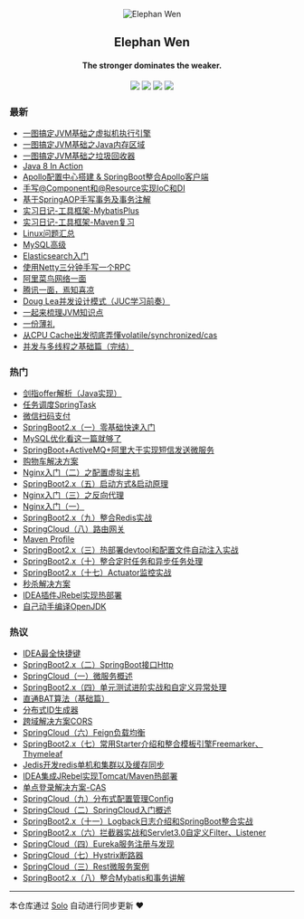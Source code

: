 <p align="center"><img alt="Elephan Wen" src="https://user-gold-cdn.xitu.io/2019/8/6/16c64734869b1c3c?w=71&h=71&f=png&s=9744"></p><h2 align="center">
Elephan Wen
</h2>

<h4 align="center">The stronger dominates the weaker.</h4>
<p align="center"><a title="Elephan Wen" target="_blank" href="https://github.com/zanwen/solo-blog"><img src="https://img.shields.io/github/last-commit/zanwen/solo-blog.svg?style=flat-square&color=FF9900"></a>
<a title="GitHub repo size in bytes" target="_blank" href="https://github.com/zanwen/solo-blog"><img src="https://img.shields.io/github/repo-size/zanwen/solo-blog.svg?style=flat-square"></a>
<a title="Solo Version" target="_blank" href="https://github.com/b3log/solo/releases"><img src="https://img.shields.io/badge/solo-3.6.3-f1e05a.svg?style=flat-square&color=blueviolet"></a>
<a title="Hits" target="_blank" href="https://github.com/b3log/hits"><img src="https://hits.b3log.org/zanwen/solo-blog.svg"></a></p>

### 最新

* [一图搞定JVM基础之虚拟机执行引擎](http://www.zhenganwen.top/articles/2019/08/06/1565052030988.html)
* [一图搞定JVM基础之Java内存区域](http://www.zhenganwen.top/articles/2019/08/06/1565051974780.html)
* [一图搞定JVM基础之垃圾回收器](http://www.zhenganwen.top/articles/2019/08/06/1565051733371.html)
* [Java 8 In Action](http://www.zhenganwen.top/articles/2019/07/30/1565048873753.html)
* [Apollo配置中心搭建 & SpringBoot整合Apollo客户端](http://www.zhenganwen.top/articles/2019/07/23/1565048869593.html)
* [手写@Component和@Resource实现IoC和DI](http://www.zhenganwen.top/articles/2019/07/21/1565048863741.html)
* [基于SpringAOP手写事务及事务注解](http://www.zhenganwen.top/articles/2019/07/20/1565048870637.html)
* [实习日记-工具框架-MybatisPlus](http://www.zhenganwen.top/articles/2019/07/17/1565048871256.html)
* [实习日记-工具框架-Maven复习](http://www.zhenganwen.top/articles/2019/07/16/1565048858963.html)
* [Linux问题汇总](http://www.zhenganwen.top/articles/2019/06/04/1565048861847.html)
* [MySQL高级](http://www.zhenganwen.top/articles/2019/05/30/1565048878717.html)
* [Elasticsearch入门](http://www.zhenganwen.top/articles/2019/04/22/1565048870169.html)
* [使用Netty三分钟手写一个RPC](http://www.zhenganwen.top/articles/2019/03/30/1565048874695.html)
* [阿里菜鸟网络一面](http://www.zhenganwen.top/articles/2019/03/17/1565048867161.html)
* [腾讯一面，焉知喜凉](http://www.zhenganwen.top/articles/2019/03/13/1565048871604.html)
* [Doug Lea并发设计模式（JUC学习前奏）](http://www.zhenganwen.top/articles/2019/02/20/1565048876844.html)
* [一起来梳理JVM知识点](http://www.zhenganwen.top/articles/2019/02/18/1565048875329.html)
* [一份薄礼](http://www.zhenganwen.top/articles/2019/02/04/1565048877127.html)
* [从CPU Cache出发彻底弄懂volatile/synchronized/cas](http://www.zhenganwen.top/articles/2019/02/04/1565048867969.html)
* [并发与多线程之基础篇（完结）](http://www.zhenganwen.top/articles/2019/01/31/1565048861287.html)

### 热门

* [剑指offer解析（Java实现）](http://www.zhenganwen.top/articles/2019/01/19/1565048868951.html)
* [任务调度SpringTask](http://www.zhenganwen.top/articles/2018/07/14/1565048858265.html)
* [微信扫码支付](http://www.zhenganwen.top/articles/2018/07/13/1565048859416.html)
* [SpringBoot2.x（一）零基础快速入门](http://www.zhenganwen.top/articles/2018/07/16/1565048859720.html)
* [MySQL优化看这一篇就够了](http://www.zhenganwen.top/articles/2018/12/25/1565048860202.html)
* [SpringBoot+ActiveMQ+阿里大于实现短信发送微服务](http://www.zhenganwen.top/articles/2018/06/21/1565048862438.html)
* [购物车解决方案](http://www.zhenganwen.top/articles/2018/07/02/1565048863158.html)
* [Nginx入门（二）之配置虚拟主机](http://www.zhenganwen.top/articles/2018/03/11/1565048864194.html)
* [SpringBoot2.x（五）启动方式&启动原理](http://www.zhenganwen.top/articles/2018/07/19/1565048864635.html)
* [Nginx入门（三）之反向代理](http://www.zhenganwen.top/articles/2018/03/11/1565048864892.html)
* [Nginx入门（一）](http://www.zhenganwen.top/articles/2018/03/11/1565048865099.html)
* [SpringBoot2.x（九）整合Redis实战](http://www.zhenganwen.top/articles/2018/07/21/1565048865389.html)
* [SpringCloud（八）路由网关](http://www.zhenganwen.top/articles/2018/08/02/1565048865721.html)
* [Maven Profile](http://www.zhenganwen.top/articles/2018/07/14/1565048866244.html)
* [SpringBoot2.x（三）热部署devtool和配置文件自动注入实战](http://www.zhenganwen.top/articles/2018/07/18/1565048866547.html)
* [SpringBoot2.x（十）整合定时任务和异步任务处理](http://www.zhenganwen.top/articles/2018/07/21/1565048866891.html)
* [SpringBoot2.x（十七）Actuator监控实战](http://www.zhenganwen.top/articles/2018/07/29/1565048867538.html)
* [秒杀解决方案](http://www.zhenganwen.top/articles/2018/07/13/1565048868644.html)
* [IDEA插件JRebel实现热部署](http://www.zhenganwen.top/articles/2018/05/14/1565048869325.html)
* [自己动手编译OpenJDK](http://www.zhenganwen.top/articles/2019/01/24/1565048871822.html)

### 热议

* [IDEA最全快捷键](http://www.zhenganwen.top/articles/2018/05/25/1565048860727.html)
* [SpringBoot2.x（二）SpringBoot接口Http](http://www.zhenganwen.top/articles/2018/07/17/1565048868328.html)
* [SpringCloud（一）微服务概述](http://www.zhenganwen.top/articles/2018/07/29/1565048870895.html)
* [SpringBoot2.x（四）单元测试进阶实战和自定义异常处理](http://www.zhenganwen.top/articles/2018/07/19/1565048872103.html)
* [直通BAT算法（基础篇）](http://www.zhenganwen.top/articles/2018/10/13/1565048872487.html)
* [分布式ID生成器](http://www.zhenganwen.top/articles/2018/07/13/1565048873043.html)
* [跨域解决方案CORS](http://www.zhenganwen.top/articles/2018/07/10/1565048873230.html)
* [SpringCloud（六）Feign负载均衡](http://www.zhenganwen.top/articles/2018/07/31/1565048873435.html)
* [SpringBoot2.x（七）常用Starter介绍和整合模板引擎Freemarker、Thymeleaf](http://www.zhenganwen.top/articles/2018/07/20/1565048874217.html)
* [Jedis开发redis单机和集群以及缓存同步](http://www.zhenganwen.top/articles/2018/03/15/1565048874437.html)
* [IDEA集成JRebel实现Tomcat/Maven热部署](http://www.zhenganwen.top/articles/2018/05/22/1565048875016.html)
* [单点登录解决方案-CAS](http://www.zhenganwen.top/articles/2018/07/01/1565048875571.html)
* [SpringCloud（九）分布式配置管理Config](http://www.zhenganwen.top/articles/2018/08/02/1565048875857.html)
* [SpringCloud（二）SpringCloud入门概述](http://www.zhenganwen.top/articles/2018/07/29/1565048876066.html)
* [SpringBoot2.x（十一）Logback日志介绍和SpringBoot整合实战](http://www.zhenganwen.top/articles/2018/07/21/1565048876403.html)
* [SpringBoot2.x（六）拦截器实战和Servlet3.0自定义Filter、Listener](http://www.zhenganwen.top/articles/2018/07/20/1565048876631.html)
* [SpringCloud（四）Eureka服务注册与发现](http://www.zhenganwen.top/articles/2018/07/30/1565048877380.html)
* [SpringCloud（七）Hystrix断路器](http://www.zhenganwen.top/articles/2018/08/01/1565048877591.html)
* [SpringCloud（三）Rest微服务案例](http://www.zhenganwen.top/articles/2018/07/30/1565048877778.html)
* [SpringBoot2.x（八）整合Mybatis和事务讲解](http://www.zhenganwen.top/articles/2018/07/20/1565048878059.html)

---

本仓库通过 [Solo](https://github.com/b3log/solo) 自动进行同步更新 ❤️ 
